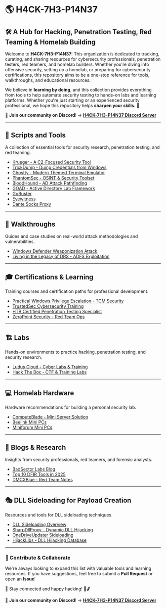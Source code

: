 # 🌎 H4CK-7H3-P14N37  

## 🛠️ A Hub for Hacking, Penetration Testing, Red Teaming & Homelab Building  

Welcome to **H4CK-7H3-P14N37**! This organization is dedicated to tracking, curating, and sharing resources for cybersecurity professionals, penetration testers, red teamers, and homelab builders. Whether you're diving into offensive security, setting up a homelab, or preparing for cybersecurity certifications, this repository aims to be a one-stop reference for tools, walkthroughs, and educational resources.  

We believe in **learning by doing**, and this collection provides everything from tools to help automate security testing to hands-on labs and learning platforms. Whether you're just starting or an experienced security professional, we hope this repository helps **sharpen your skills**. 🚀  

💬 **Join our community on Discord!** → [**H4CK-7H3-P14N37 Discord Server**](https://discord.gg/pTsQkygD)  

---  

## 🔧 Scripts and Tools  
A collection of essential tools for security research, penetration testing, and red teaming.  

- [Krueger - A C2-Focused Security Tool](https://github.com/logangoins/Krueger)  
- [TrickDump - Dump Credentials from Windows](https://ricardojoserf.github.io/trickdump/)  
- [Ghostty - Modern Themed Terminal Emulator](https://ghostty.org/docs/features/theme)  
- [PhantomSec - OSINT & Security Toolset](https://phantomsec.tools/#features)  
- [BloodHound - AD Attack Pathfinding](https://github.com/SpecterOps/BloodHound/wiki/)  
- [GOAD - Active Directory Lab Framework](https://github.com/Orange-Cyberdefense/GOAD)  
- [GoBuster](https://github.com/OJ/gobuster)
- [Eyewitness](https://www.kali.org/tools/eyewitness/)
- [Dante Socks Proxy](https://www.inet.no/dante/)
---  

## 📖 Walkthroughs  
Guides and case studies on real-world attack methodologies and vulnerabilities.  

- [Windows Defender Weaponization Attack](https://cybersecuritynews.com/attack-weaponizes-windows-defender/)  
- [Living in the Legacy of DRS - ADFS Exploitation](https://posts.specterops.io/adfs-living-in-the-legacy-of-drs-c11f9b371811)  

---  

## 🎓 Certifications & Learning  
Training courses and certification paths for professional development.  

- [Practical Windows Privilege Escalation - TCM Security](https://certifications.tcm-sec.com/pwpa/)  
- [TrustedSec Cybersecurity Training](https://learn.trustedsec.com/courses/cd84409a-36af-4507-be2c-ca7ad1e9fd2d)  
- [HTB Certified Penetration Testing Specialist](https://academy.hackthebox.com/preview/certifications/htb-certified-penetration-testing-specialist/)  
- [ZeroPoint Security - Red Team Ops](https://training.zeropointsecurity.co.uk/courses/red-team-ops)  

---  

## 🏗️ Labs  
Hands-on environments to practice hacking, penetration testing, and security research.  

- [Ludus Cloud - Cyber Labs & Training](https://ludus.cloud)  
- [Hack The Box - CTF & Training Labs](https://www.hackthebox.com/)  

---  

## 💻 Homelab Hardware  
Hardware recommendations for building a personal security lab.  

- [ComputeBlade - Mini Server Solution](https://computeblade.com/buy-computeblade/)
- [Beelink Mini PCs](https://www.amazon.com/stores/page/89A674FA-B403-4AFB-BDBC-FBE41ADD3AE6/)
- [Miniforum Mini PCs](https://www.amazon.com/stores/page/96E173AA-4774-4885-B6AF-4ABE3EA9259F/)

---  

## 📜 Blogs & Research  
Insights from security professionals, red teamers, and forensic analysts.  

- [BadSector Labs Blog](https://blog.badsectorlabs.com)  
- [Top 10 DFIR Tools in 2025](https://www.dfir.training/blog/top-10-tools-every-df-ir-practitioner-should-master-in-2025)  
- [DMCXBlue - Red Team Notes](https://dmcxblue.gitbook.io/red-team-notes-2-0)  

---  

## 🎭 DLL Sideloading for Payload Creation  
Resources and tools for DLL sideloading techniques.  

- [DLL Sideloading Overview](https://www.r-tec.net/r-tec-blog-dll-sideloading.html)  
- [SharpDllProxy - Dynamic DLL Hijacking](https://github.com/Flangvik/SharpDllProxy)  
- [OneDriveUpdater Sideloading](https://github.com/ChoiSG/OneDriveUpdaterSideloading)  
- [HijackLibs - DLL Hijacking Database](https://hijacklibs.net/)  

---

### 🚀 Contribute & Collaborate  
We're always looking to expand this list with valuable tools and learning resources. If you have suggestions, feel free to submit a **Pull Request** or open an **Issue**!  

📧 Stay connected and happy hacking! 🦠🔓  

💬 **Join our community on Discord!** → [**H4CK-7H3-P14N37 Discord Server**](https://discord.gg/pTsQkygD)  
